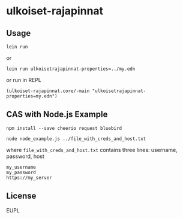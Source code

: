 # ulkoiset-rajapinnat


## Usage

`lein run`

or

`lein run ulkoisetrajapinnat-properties=../my.edn`

or run in REPL

`(ulkoiset-rajapinnat.core/-main "ulkoisetrajapinnat-properties=my.edn")`

## CAS with Node.js Example

`npm install --save cheerio request bluebird`

`node node_example.js ../file_with_creds_and_host.txt`

where `file_with_creds_and_host.txt` contains three lines: username, password, host

```
my_username
my_password
https://my_server
```

## License

EUPL
